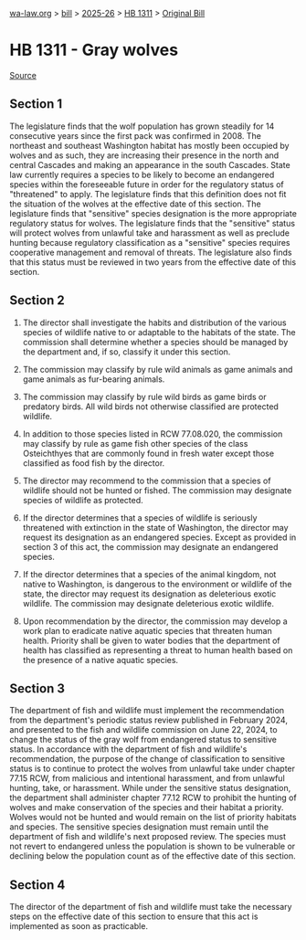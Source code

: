 [wa-law.org](/) > [bill](/bill/) > [2025-26](/bill/2025-26/) > [HB 1311](/bill/2025-26/hb/1311/) > [Original Bill](/bill/2025-26/hb/1311/1/)

# HB 1311 - Gray wolves

[Source](http://lawfilesext.leg.wa.gov/biennium/2025-26/Pdf/Bills/House%20Bills/1311.pdf)

## Section 1
The legislature finds that the wolf population has grown steadily for 14 consecutive years since the first pack was confirmed in 2008. The northeast and southeast Washington habitat has mostly been occupied by wolves and as such, they are increasing their presence in the north and central Cascades and making an appearance in the south Cascades. State law currently requires a species to be likely to become an endangered species within the foreseeable future in order for the regulatory status of "threatened" to apply. The legislature finds that this definition does not fit the situation of the wolves at the effective date of this section. The legislature finds that "sensitive" species designation is the more appropriate regulatory status for wolves. The legislature finds that the "sensitive" status will protect wolves from unlawful take and harassment as well as preclude hunting because regulatory classification as a "sensitive" species requires cooperative management and removal of threats. The legislature also finds that this status must be reviewed in two years from the effective date of this section.

## Section 2
1. The director shall investigate the habits and distribution of the various species of wildlife native to or adaptable to the habitats of the state. The commission shall determine whether a species should be managed by the department and, if so, classify it under this section.

2. The commission may classify by rule wild animals as game animals and game animals as fur-bearing animals.

3. The commission may classify by rule wild birds as game birds or predatory birds. All wild birds not otherwise classified are protected wildlife.

4. In addition to those species listed in RCW 77.08.020, the commission may classify by rule as game fish other species of the class Osteichthyes that are commonly found in fresh water except those classified as food fish by the director.

5. The director may recommend to the commission that a species of wildlife should not be hunted or fished. The commission may designate species of wildlife as protected.

6. If the director determines that a species of wildlife is seriously threatened with extinction in the state of Washington, the director may request its designation as an endangered species. Except as provided in section 3 of this act, the commission may designate an endangered species.

7. If the director determines that a species of the animal kingdom, not native to Washington, is dangerous to the environment or wildlife of the state, the director may request its designation as deleterious exotic wildlife. The commission may designate deleterious exotic wildlife.

8. Upon recommendation by the director, the commission may develop a work plan to eradicate native aquatic species that threaten human health. Priority shall be given to water bodies that the department of health has classified as representing a threat to human health based on the presence of a native aquatic species.

## Section 3
The department of fish and wildlife must implement the recommendation from the department's periodic status review published in February 2024, and presented to the fish and wildlife commission on June 22, 2024, to change the status of the gray wolf from endangered status to sensitive status. In accordance with the department of fish and wildlife's recommendation, the purpose of the change of classification to sensitive status is to continue to protect the wolves from unlawful take under chapter 77.15 RCW, from malicious and intentional harassment, and from unlawful hunting, take, or harassment. While under the sensitive status designation, the department shall administer chapter 77.12 RCW to prohibit the hunting of wolves and make conservation of the species and their habitat a priority. Wolves would not be hunted and would remain on the list of priority habitats and species. The sensitive species designation must remain until the department of fish and wildlife's next proposed review. The species must not revert to endangered unless the population is shown to be vulnerable or declining below the population count as of the effective date of this section.

## Section 4
The director of the department of fish and wildlife must take the necessary steps on the effective date of this section to ensure that this act is implemented as soon as practicable.
